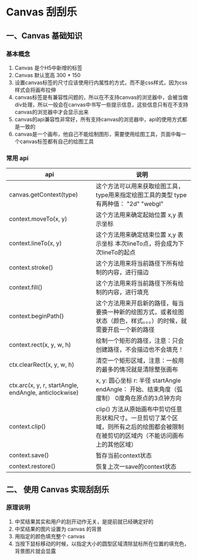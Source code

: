 # Canvas 刮刮乐

## 一、Canvas 基础知识

### 基本概念

1. Canvas 是个H5中新增的标签
2. Canvas 默认宽高 300 * 150
3. 设置canvas标签的尺寸应该使用行内属性的方式，而不是css样式，因为css样式会将画布拉伸
4. canvas标签是有兼容性问题的，所以在不支持canvas的浏览器中，会被当做div处理，所以一般会在canvas中书写一些提示信息，这些信息只有在不支持canvas的浏览器中才会显示出来
5. canvas的api兼容性非常好，所有支持canvas的浏览器中，api的使用方式都是一致的
6. canvas是一个画布，他自己不能绘制图形，需要使用绘图工具，页面中每一个canvas标签都有自己的绘图工具

### 常用 api

| api                                                   | 说明                                                         |
| ----------------------------------------------------- | ------------------------------------------------------------ |
| canvas.getContext(type)                               | 这个方法可以用来获取绘图工具，type用来指定绘图工具的类型 type有两种值： "2d" "webgl" |
| context.moveTo(x, y)                                  | 这个方法用来确定起始位置 x,y 表示坐标                        |
| context.lineTo(x, y)                                  | 这个方法用来确定结束位置 x,y 表示坐标 本次lineTo点，将会成为下次lineTo的起点 |
| context.stroke()                                      | 这个方法用来将当前路径下所有绘制的内容，进行描边             |
| context.fill()                                        | 这个方法用来将当前路径下所有绘制的内容，进行填充             |
| context.beginPath()                                   | 这个方法用来开启新的路径，每当要换一种新的绘图方式，或者绘图状态（颜色，样式。。。）的时候，就需要开启一个新的路径 |
| context.rect(x, y, w, h)                              | 绘制一个矩形的路径，注意：只会创建路径，不会描边也不会填充！ |
| ctx.clearRect(x, y, w, h)                             | 清空一个矩形区域，注意：一般用的最多的情况就是清除整张画布   |
| ctx.arc(x, y, r, startAngle, endAngle, anticlockwise) | x, y: 圆心坐标 r: 半径 startAngle endAngle： 开始、结束角度（弧度制）  0度角在原点的3点钟方向 |
| context.clip()                                        | clip() 方法从原始画布中剪切任意形状和尺寸。一旦剪切了某个区域，则所有之后的绘图都会被限制在被剪切的区域内（不能访问画布上的其他区域） |
| context.save()                                        | 暂存当前context状态                                          |
| context.restore()                                     | 恢复上次一save的context状态                                  |




## 二、 使用 Canvas 实现刮刮乐

### 原理说明

1. 中奖结果其实和用户的刮开动作无关，是提前就已经确定好的
2. 中奖结果的图片设置为 canvas 的背景
3. 用指定的颜色填充整个 canvas
4. 当按下鼠标移动的时候，以指定大小的圆型区域清除鼠标所在位置的填充色，背景图片就会显露